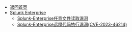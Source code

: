 - [返回首页](/)
- [Splunk Enterprise](Splunk%20Enterprise/)
  - [Splunk-Enterprise任意文件读取漏洞](Splunk%20Enterprise/Splunk-Enterprise任意文件读取漏洞.md)
  - [Splunk-Enterprise远程代码执行漏洞(CVE-2023-46214)](Splunk%20Enterprise/Splunk-Enterprise远程代码执行漏洞(CVE-2023-46214).md)
